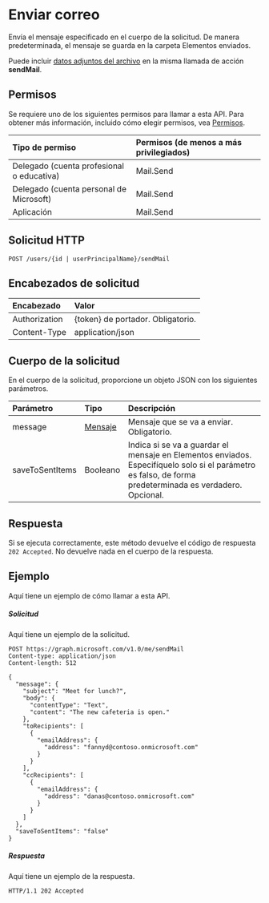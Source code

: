 # <a name="send-mail"></a>Enviar correo

Envía el mensaje especificado en el cuerpo de la solicitud. De manera predeterminada, el mensaje se guarda en la carpeta Elementos enviados.

Puede incluir [datos adjuntos del archivo](../resources/fileattachment.md) en la misma llamada de acción **sendMail**.

## <a name="permissions"></a>Permisos
Se requiere uno de los siguientes permisos para llamar a esta API. Para obtener más información, incluido cómo elegir permisos, vea [Permisos](../../../concepts/permissions_reference.md).


|Tipo de permiso      | Permisos (de menos a más privilegiados)              |
|:--------------------|:---------------------------------------------------------|
|Delegado (cuenta profesional o educativa) | Mail.Send    |
|Delegado (cuenta personal de Microsoft) | Mail.Send    |
|Aplicación | Mail.Send |

## <a name="http-request"></a>Solicitud HTTP
<!-- { "blockType": "ignored" } -->
```http
POST /users/{id | userPrincipalName}/sendMail
```
## <a name="request-headers"></a>Encabezados de solicitud
| Encabezado       | Valor |
|:---------------|:--------|
| Authorization  | {token} de portador. Obligatorio.  |
| Content-Type  | application/json  |

## <a name="request-body"></a>Cuerpo de la solicitud
En el cuerpo de la solicitud, proporcione un objeto JSON con los siguientes parámetros.

| Parámetro    | Tipo   |Descripción|
|:---------------|:--------|:----------|
|message|[Mensaje](../resources/message.md)|Mensaje que se va a enviar. Obligatorio.|
|saveToSentItems|Booleano|Indica si se va a guardar el mensaje en Elementos enviados. Especifíquelo solo si el parámetro es falso, de forma predeterminada es verdadero.  Opcional. |

## <a name="response"></a>Respuesta

Si se ejecuta correctamente, este método devuelve el código de respuesta `202 Accepted`. No devuelve nada en el cuerpo de la respuesta.

## <a name="example"></a>Ejemplo
Aquí tiene un ejemplo de cómo llamar a esta API.
##### <a name="request"></a>Solicitud
Aquí tiene un ejemplo de la solicitud.
<!-- {
  "blockType": "request",
  "name": "user_sendmail"
}-->
```http
POST https://graph.microsoft.com/v1.0/me/sendMail
Content-type: application/json
Content-length: 512

{
  "message": {
    "subject": "Meet for lunch?",
    "body": {
      "contentType": "Text",
      "content": "The new cafeteria is open."
    },
    "toRecipients": [
      {
        "emailAddress": {
          "address": "fannyd@contoso.onmicrosoft.com"
        }
      }
    ],
    "ccRecipients": [
      {
        "emailAddress": {
          "address": "danas@contoso.onmicrosoft.com"
        }
      }
    ]
  },
  "saveToSentItems": "false"
}
```

##### <a name="response"></a>Respuesta
Aquí tiene un ejemplo de la respuesta.
<!-- {
  "blockType": "response",
  "truncated": true
} -->
```http
HTTP/1.1 202 Accepted
```

<!-- uuid: 8fcb5dbc-d5aa-4681-8e31-b001d5168d79
2015-10-25 14:57:30 UTC -->
<!-- {
  "type": "#page.annotation",
  "description": "user: sendMail",
  "keywords": "",
  "section": "documentation",
  "tocPath": ""
}-->
